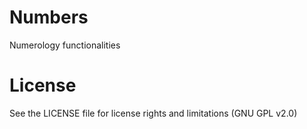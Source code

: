 Numbers
============

Numerology functionalities

License
==========
See the LICENSE file for license rights and limitations (GNU GPL v2.0)

